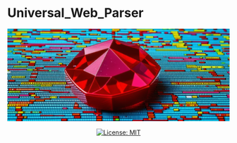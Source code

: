 # Universal_Web_Parser
<p align="center">
 <img src="Universal_Web_Parser.png" alt="Universal_Web_Parser" width="800"/>
</p>
<p align="center">
 <a href="https://opensource.org/licenses/MIT">
   <img src="https://img.shields.io/badge/License-MIT-blue.svg" alt="License: MIT">
 </a>

